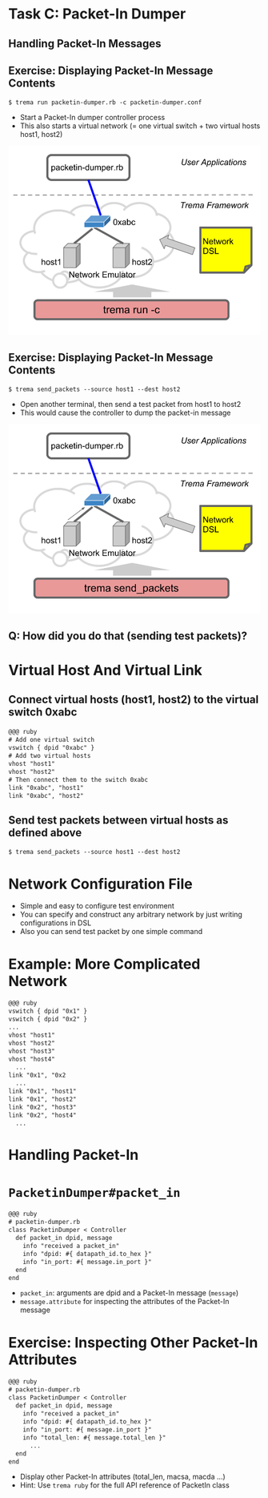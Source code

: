 <!SLIDE small>
# Task C: Packet-In Dumper #####################################################

## Handling Packet-In Messages


<!SLIDE small>
## Exercise: Displaying Packet-In Message Contents #############################

	$ trema run packetin-dumper.rb -c packetin-dumper.conf

* Start a Packet-In dumper controller process
* This also starts a virtual network (= one virtual switch + two virtual hosts host1, host2)


<!SLIDE center>
![overview](packetin_dumper1.png)


<!SLIDE small>
## Exercise: Displaying Packet-In Message Contents #############################

	$ trema send_packets --source host1 --dest host2

* Open another terminal, then send a test packet from host1 to host2
* This would cause the controller to dump the packet-in message


<!SLIDE center>
![overview](packetin_dumper2.png)


<!SLIDE>
## Q: How did you do that (sending test packets)? ##############################


<!SLIDE small>
# Virtual Host And Virtual Link ################################################

## Connect virtual hosts (host1, host2) to the virtual switch 0xabc

	@@@ ruby
	# Add one virtual switch
	vswitch { dpid "0xabc" }
	# Add two virtual hosts
	vhost "host1"
	vhost "host2"
	# Then connect them to the switch 0xabc
	link "0xabc", "host1"
	link "0xabc", "host2"

## Send test packets between virtual hosts as defined above

	$ trema send_packets --source host1 --dest host2


<!SLIDE small>
# Network Configuration File ###################################################

* Simple and easy to configure test environment
* You can specify and construct any arbitrary network by just writing configurations in DSL
* Also you can send test packet by one simple command


<!SLIDE small>
# Example: More Complicated Network ############################################

	@@@ ruby
	vswitch { dpid "0x1" }
	vswitch { dpid "0x2" }
	...
	vhost "host1"
	vhost "host2"
	vhost "host3"
	vhost "host4"
	  ...    
	link "0x1", "0x2
	  ...    
	link "0x1", "host1"
	link "0x1", "host2"
	link "0x2", "host3"
	link "0x2", "host4"
	  ...    


<!SLIDE>
# Handling Packet-In ###########################################################


<!SLIDE smaller>
# `PacketinDumper#packet_in` ###################################################

	@@@ ruby
	# packetin-dumper.rb    
	class PacketinDumper < Controller
	  def packet_in dpid, message
	    info "received a packet_in"
	    info "dpid: #{ datapath_id.to_hex }"
	    info "in_port: #{ message.in_port }"
	  end
	end

* `packet_in`: arguments are dpid and a Packet-In message (`message`)
* `message.attribute` for inspecting the attributes of the Packet-In message


<!SLIDE smaller>
# Exercise: Inspecting Other Packet-In Attributes ##############################

	@@@ ruby
	# packetin-dumper.rb    
	class PacketinDumper < Controller
	  def packet_in dpid, message
	    info "received a packet_in"
	    info "dpid: #{ datapath_id.to_hex }"
	    info "in_port: #{ message.in_port }"
	    info "total_len: #{ message.total_len }"        
	      ...        
	  end
	end

* Display other Packet-In attributes (total_len, macsa, macda ...)
* Hint: Use `trema ruby` for the full API reference of PacketIn class
